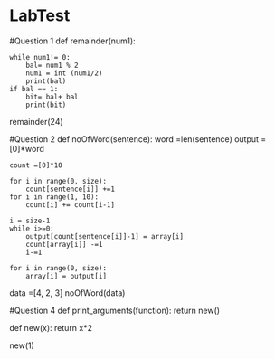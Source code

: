 # LabTest
#Question 1
def remainder(num1):
    
    while num1!= 0:
        bal= num1 % 2
        num1 = int (num1/2)
        print(bal)
    if bal == 1:
        bit= bal+ bal
        print(bit)

remainder(24)

#Question 2
def noOfWord(sentence):
    word =len(sentence)
    output =[0]*word
    
    count =[0]*10
    
    for i in range(0, size):
        count[sentence[i]] +=1
    for i in range(1, 10):
        count[i] += count[i-1]
        
    i = size-1
    while i>=0:
        output[count[sentence[i]]-1] = array[i]
        count[array[i]] -=1
        i-=1
        
    for i in range(0, size):
        array[i] = output[i]

data =[4, 2, 3]
noOfWord(data)

#Question 4
def print_arguments(function):
    return new()

def new(x):
    return x*2

new(1)
       
